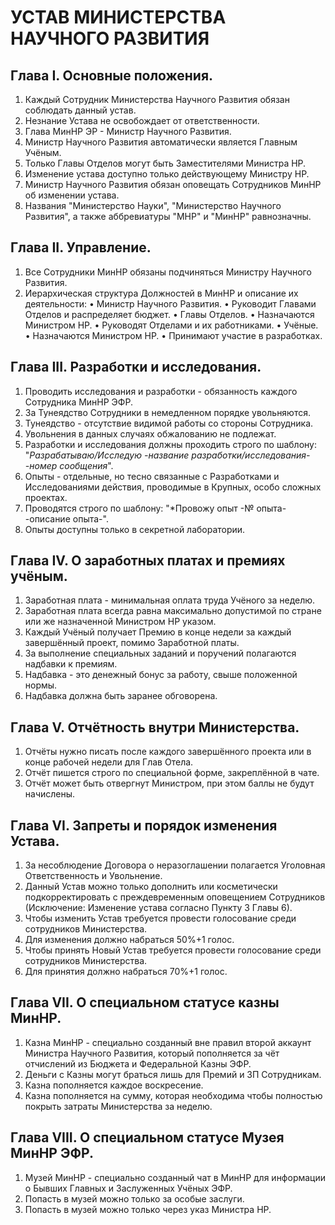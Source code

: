 # УСТАВ МИНИСТЕРСТВА НАУЧНОГО РАЗВИТИЯ

## Глава I. Основные положения.

1. Каждый Сотрудник Министерства Научного Развития обязан соблюдать данный устав.
2. Незнание Устава не освобождает от ответственности.
3. Глава МинНР ЭР - Министр Научного Развития.
4. Министр Научного Развития автоматически является Главным Учёным.
5. Только Главы Отделов могут быть Заместителями Министра НР.
6. Изменение устава доступно только действующему Министру НР.
7. Министр Научного Развития обязан оповещать Сотрудников МинНР об изменении устава.
8. Названия "Министерство Науки", "Министерство Научного Развития", а также аббревиатуры "МНР" и "МинНР" равнозначны.

## Глава II. Управление.

1. Все Сотрудники МинНР обязаны подчиняться Министру Научного Развития.
2. Иерархическая структура Должностей в МинНР и описание их деятельности:
• Министр Научного Развития.
• Руководит Главами Отделов и распределяет бюджет.
• Главы Отделов.
• Назначаются Министром НР.
• Руководят Отделами и их работниками.
• Учёные. 
• Назначаются Министром НР. 
• Принимают участие в разработках.

## Глава III. Разработки и исследования.
1. Проводить исследования и разработки - обязанность каждого Сотрудника МинНР ЭФР.
2. За Тунеядство Сотрудники в немедленном порядке увольняются.
3. Тунеядство - отсутствие видимой работы со стороны Сотрудника. 
4. Увольнения в данных случаях обжалованию не подлежат.
5. Разработки и исследования должны проходить строго по шаблону: "*Разрабатываю/Исследую -название разработки/исследования- -номер сообщения*". 
6. Опыты - отдельные, но тесно связанные с Разработками и Исследованиями действия, проводимые в Крупных, особо сложных проектах. 
7. Проводятся строго по шаблону: "*Провожу опыт -№ опыта- -описание опыта-".
8. Опыты доступны только в секретной лаборатории.

## Глава IV. О заработных платах и премиях учёным.

1. Заработная плата - минимальная оплата труда Учёного за неделю. 
2. Заработная плата всегда равна максимально допустимой по стране или же назначенной Министром НР указом. 
3. Каждый Учёный получает Премию в конце недели за каждый завершённый проект, помимо Заработной платы.
4. За выполнение специальных заданий и поручений полагаются надбавки к премиям. 
5. Надбавка - это денежный бонус за работу, свыше положенной нормы.
7. Надбавка должна быть заранее обговорена.

## Глава V. Отчётность внутри Министерства.

1. Отчёты нужно писать после каждого завершённого проекта или в конце рабочей недели для Глав Отела.
2. Отчёт пишется строго по специальной форме, закреплённой в чате.
3. Отчёт может быть отвергнут Министром, при этом баллы не будут начислены.

## Глава VI. Запреты и порядок изменения Устава.

1. За несоблюдение Договора о неразоглашении полагается Уголовная Ответственность и Увольнение.
2. Данный Устав можно только дополнить или косметически подкорректировать с преждевременным оповещением Сотрудников (Исключение: Изменение устава согласно Пункту 3 Главы 6).
3. Чтобы изменить Устав требуется провести голосование среди сотрудников Министерства.
4. Для изменения должно набраться 50%+1 голос.
5. Чтобы принять Новый Устав требуется провести голосование среди сотрудников Министерства.
6. Для принятия должно набраться 70%+1 голос.

## Глава VII. О специальном статусе казны МинНР.

1. Казна МинНР - специально созданный вне правил второй аккаунт Министра Научного Развития, который пополняется за чёт отчислений из Бюджета и Федеральной Казны ЭФР.
2. Деньги с Казны могут браться лишь для Премий и ЗП Сотрудникам.
3. Казна пополняется каждое воскресение.
4. Казна пополняется на сумму, которая необходима чтобы полностью покрыть затраты Министерства за неделю.

## Глава VIII. О специальном статусе Музея МинНР ЭФР.

1. Музей МинНР - специально созданный чат в МинНР для информации о Бывших Главных и Заслуженных Учёных ЭФР.
2. Попасть в музей можно только за особые заслуги.
3. Попасть в музей можно только через указ Министра НР.